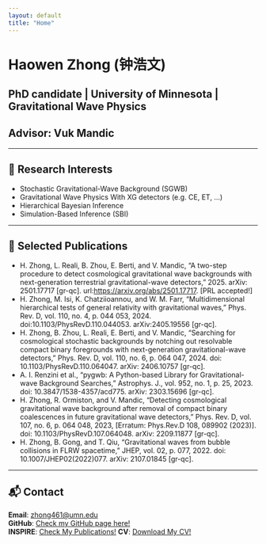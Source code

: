 ```yaml
---
layout: default
title: "Home"
---
```


# Haowen Zhong (钟浩文)
## PhD candidate | University of Minnesota | Gravitational Wave Physics
## Advisor: Vuk Mandic

---

## 🔭 Research Interests

- Stochastic Gravitational-Wave Background (SGWB)
- Gravitational Wave Physics With XG detectors (e.g. CE, ET, ...)
- Hierarchical Bayesian Inference
- Simulation-Based Inference (SBI)

---

## 📄 Selected Publications
- H. Zhong, L. Reali, B. Zhou, E. Berti, and V. Mandic, “A two-step procedure to detect cosmological
gravitational wave backgrounds with next-generation terrestrial gravitational-wave detectors,” 2025. arXiv:
2501.17717 [gr-qc]. url:https://arxiv.org/abs/2501.17717. [PRL accepted!]
- H. Zhong, M. Isi, K. Chatziioannou, and W. M. Farr, “Multidimensional hierarchical tests of general relativity
with gravitational waves,” Phys. Rev. D, vol. 110, no. 4, p. 044 053, 2024.
doi:10.1103/PhysRevD.110.044053. arXiv:2405.19556 [gr-qc].
- H. Zhong, B. Zhou, L. Reali, E. Berti, and V. Mandic, “Searching for cosmological stochastic backgrounds by
notching out resolvable compact binary foregrounds with next-generation gravitational-wave detectors,”
Phys. Rev. D, vol. 110, no. 6, p. 064 047, 2024. doi: 10.1103/PhysRevD.110.064047. arXiv: 2406.10757
[gr-qc].
- A. I. Renzini et al., “pygwb: A Python-based Library for Gravitational-wave Background Searches,”
Astrophys. J., vol. 952, no. 1, p. 25, 2023. doi: 10.3847/1538-4357/acd775. arXiv: 2303.15696 [gr-qc].
- H. Zhong, R. Ormiston, and V. Mandic, “Detecting cosmological gravitational wave background after
removal of compact binary coalescences in future gravitational wave detectors,” Phys. Rev. D, vol. 107, no.
6, p. 064 048, 2023, [Erratum: Phys.Rev.D 108, 089902 (2023)]. doi: 10.1103/PhysRevD.107.064048.
arXiv: 2209.11877 [gr-qc].
- H. Zhong, B. Gong, and T. Qiu, “Gravitational waves from bubble collisions in FLRW spacetime,” JHEP, vol.
02, p. 077, 2022. doi: 10.1007/JHEP02(2022)077. arXiv: 2107.01845 [gr-qc].

---
## 📬 Contact

**Email**: zhong461@umn.edu  
**GitHub**: [Check my GitHub page here!](https://github.com/Haowen-Zhong)  
**INSPIRE**: [Check My Publications!](https://inspirehep.net/authors/2613804?ui-citation-summary=true)
**CV**: [Download My CV!](assets/files/HaowenZhong_CV.pdf)

